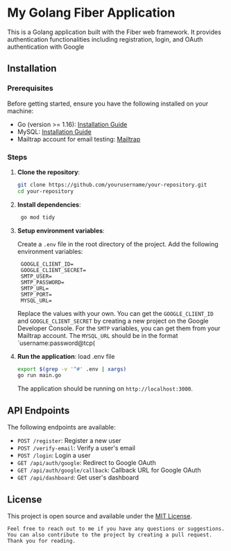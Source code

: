# My Golang Fiber Application

This is a Golang application built with the Fiber web framework. It provides authentication functionalities including registration, login, and OAuth authentication with Google

## Installation

### Prerequisites

Before getting started, ensure you have the following installed on your machine:

- Go (version >= 1.16): [Installation Guide](https://golang.org/doc/install)
- MySQL: [Installation Guide](https://dev.mysql.com/doc/mysql-installation-excerpt/5.7/en/)
- Mailtrap account for email testing: [Mailtrap](https://mailtrap.io/)

### Steps

1. **Clone the repository**:

   ```bash
   git clone https://github.com/yourusername/your-repository.git
   cd your-repository
   ```

2. **Install dependencies**:

   ```bash
    go mod tidy
    ```

3. **Setup environment variables**:

   Create a `.env` file in the root directory of the project. Add the following environment variables:

   ```env
    GOOGLE_CLIENT_ID=
    GOOGLE_CLIENT_SECRET=
    SMTP_USER=
    SMTP_PASSWORD=
    SMTP_URL=
    SMTP_PORT=
    MYSQL_URL=
   ```

    Replace the values with your own. You can get the `GOOGLE_CLIENT_ID` and `GOOGLE_CLIENT_SECRET` by creating a new project on the Google Developer Console. For the `SMTP` variables, you can get them from your Mailtrap account. The `MYSQL_URL` should be in the format `username:password@tcp(
4. **Run the application**:
   load .env file 
   ```bash
   export $(grep -v '^#' .env | xargs)
   go run main.go
   ```

   The application should be running on `http://localhost:3000`.

## API Endpoints

The following endpoints are available:

- `POST /register`: Register a new user
- `POST /verify-email`: Verify a user's email
- `POST /login`: Login a user
- `GET /api/auth/google`: Redirect to Google OAuth
- `GET /api/auth/google/callback`: Callback URL for Google OAuth
- `GET /api/dashboard`: Get user's dashboard


## License
This project is open source and available under the [MIT License](LICENSE).
```
Feel free to reach out to me if you have any questions or suggestions. You can also contribute to the project by creating a pull request. Thank you for reading.
```
